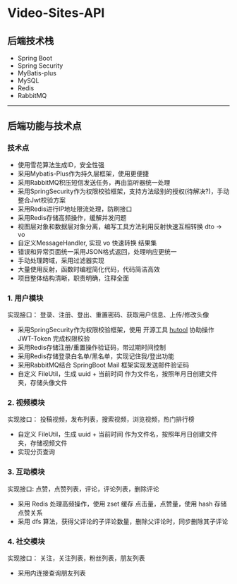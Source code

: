 # Video-Sites-API
## 后端技术栈
* Spring Boot
* Spring Security
* MyBatis-plus
* MySQL
* Redis
* RabbitMQ

***
## 后端功能与技术点
### 技术点
* 使用雪花算法生成ID，安全性强
* 采用Mybatis-Plus作为持久层框架，使用更便捷
* 采用RabbitMQ积压短信发送任务，再由监听器统一处理
* 采用SpringSecurity作为权限校验框架，支持方法级别的授权(待解决?)，手动整合Jwt校验方案
* 采用Redis进行IP地址限流处理，防刷接口
* 采用Redis存储高频操作，缓解并发问题
* 视图层对象和数据层对象分离，编写工具方法利用反射快速互相转换 dto -> vo
* 自定义MessageHandler, 实现 vo 快速转换 结果集
* 错误和异常页面统一采用JSON格式返回，处理响应更统一
* 手动处理跨域，采用过滤器实现
* 大量使用反射，函数时编程简化代码，代码简洁高效
* 项目整体结构清晰，职责明确，注释全面

### 1. 用户模块
实现接口：
登录、注册、登出、重置密码、获取用户信息、上传/修改头像
* 采用SpringSecurity作为权限校验框架，使用 开源工具 [hutool](https://github.com/dromara/hutool) 协助操作 JWT-Token 完成权限校验
* 采用Redis存储注册/重置操作验证码，带过期时间控制
* 采用Redis存储登录白名单/黑名单，实现记住我/登出功能
* 采用RabbitMQ结合 SpringBoot Mail 框架实现发送邮件验证码
* 自定义 FileUtil，生成 uuid + 当前时间 作为文件名，按照年月日创建文件夹，存储头像文件

### 2. 视频模块
实现接口：
投稿视频，发布列表，搜索视频，浏览视频，热门排行榜
* 自定义 FileUtil，生成 uuid + 当前时间 作为文件名，按照年月日创建文件夹，存储视频文件
* 实现分页查询

### 3. 互动模块
实现接口:
点赞，点赞列表，评论，评论列表，删除评论
* 采用 Redis 处理高频操作，使用 zset 缓存 点击量，点赞量，使用 hash 存储 点赞关系
* 采用 dfs 算法，获得父评论的子评论数量，删除父评论时，同步删除其子评论

### 4. 社交模块
实现接口：
关注，关注列表，粉丝列表，朋友列表
* 采用内连接查询朋友列表
